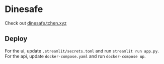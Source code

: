 # Dinesafe

Check out [dinesafe.tchen.xyz](http://dinesafe.tchen.xyz)

## Deploy
For the ui, update `.streamlit/secrets.toml` and run `streamlit run app.py`.
For the api, update `docker-compose.yaml` and run `docker-compose up`.
